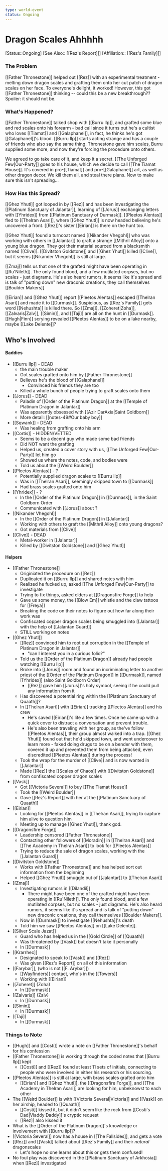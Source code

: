 ```yaml
---
type: world-event
status: Ongoing
---
```


# Dragon Scales Ahhhhh
[Status::Ongoing]
[See Also:: [[Rez's Report]]]
[Affiliation:: [[Rez's Family]]]

### The Problem
[[Father Thronestone]] helped out [[Rez]] with an experimental treatment - melting down dragon scales and grafting them onto her cut patch of dragon scales on her face. To everyone's delight, it worked! However, this got [[Father Thronestone]] thinking -- could this be a new breakthrough?? Spoiler: it should not be. 

### What's Happened? 
[[Father Thronestone]] talked shop with [[Burru Ilp]], and grafted some blue and red scales onto his forearm - bad call since it turns out he's a cultist who loves [[Tiamat]] and [[Galaphanel]], in fact, he thinks he's got [[Galaphanel]]'s blood. [[Burru Ilp]] starts acting strange and has a couple of friends who also say the same thing. Thronestone gave him scales, Burru supplied some more, and now they're forcing the procedure onto others. 

We agreed to go take care of it, and keep it a secret. [[The Unforged Few|Our-Party]] goes to his house, which we decide to call [[The Tiamat House]]. It's covered in pro-[[Tiamat]] and pro-[[Galaphanel]] art, as well as other dragon decor. We kill them all, and steal there plans. Now to make sure this isn't spreading...

### How Has this Spread?
[[Ghez Yhutl]] got looped in by [[Rez]] and has been investigating the [[Platinum Sanctuary of Jalantar]], learning of [[Jorus]] exchanging letters with [[Yhridex]] from [[Platinum Sanctuary of Durmask]]. [[Pleetos Alentas]] fled to [[Thelran Asari]], where [[Ghez Yhutl]] is now headed believing he's uncovered a front. [[Rez]]'s sister [[Eirian]] is there on the hunt too. 

[[Ghez Yhutl]] found a turncoat named [[Nikander Vhegohl]] who was working with others in [[Jalantar]] to graft a strange [[Mithril Alloy]] onto a young blue dragon. They got their material sourced from a blacksmith named [[Clive]]. [[Divitston Goldstone]] and [[Ghez Yhutl]] killed [[Clive]], but it seems [[Nikander Vhegohl]] is still at large. 

[[Zmaj]] tells us that one of the grafted might have been operating in [[Ru'Nileth]]. The only found blood, and a few mutilated corpses, but no scales - just diagrams. He's also heard rumors, it seems like it's spread and is talk of "putting down" new draconic creations, they call themselves [[Boulder Makers]]. 

[[Eirian]] and [[Ghez Yhutl]] report [[Pleetos Alentas]] escaped [[Thelran Asari]] and made it to [[Durmask]]. Suspicious, as [[Rez's Family]] gets word [[Nehushta]] is killed there. So [[Zmaj]], [[Zoheret|Zoha]], [[Zalvaris|Zalv]], [[Simin]], and [[Taji]] are all on the hunt in [[Durmask]]. [[Hugh|Finn]] scrying revealed [[Pleetos Alentas]] to be on a lake nearby, maybe [[Lake Delente]]? 
## Who's Involved

#### Baddies
* [[Burru Ilp]] - DEAD
	* the main trouble maker 
	* Got scales grafted onto him by [[Father Thronestone]]
	* Believes he's the blood of [[Galaphanel]]
		* Convinced his friends they are too
	* Killed a whole bunch of people trying to graft scales onto them
* [[Jorus]] - DEAD
	* Paladin of [[Order of the Platinum Dragon]] at the [[Temple of  Platinum Dragon in Jalantar]] 
	* Was apparently obsessed with [[Azir DarAxia|Saint Goldborn]]
	* More detail: [[notes-49#Our baby boy]]
* [[Sqwank]] - DEAD
	* Was healing from grafting onto his arm
* [[Cortis]] - HIDDEN/VETTED
	* Seems to be a decent guy who made some bad friends
	* Did NOT want the grafting
	* Helped us, created a cover story with us, [[The Unforged Few|Our-Party]] let him go
	* Showed us where the notes, code, and bodies were
	* Told us about the [[Weird Boulder]]
* [[Pleetos Alentas]] - ?
	* Potentially supplied dragon scales to [[Burru Ilp]]
	* Was in [[Thelran Asari]], seemingly skipped town to [[Durmask]]
	* Had brass scales grafted onto him
* [[Yhridex]] - ?
	* In the [[Order of the Platinum Dragon]] in  [[Durmask]], in the Saint Goldborn Order
	* Communicated with [[Jorus]] about ?
* [[Nikander Vhegohl]]
	* In the [[Order of the Platinum Dragon]] in [[Jalantar]]
	* Working with others to graft the [[Mithril Alloy]] onto young dragons?
	* Got materials from [[Clive]]
* [[Clive]] - DEAD
	* Metal-worker in [[Jalantar]]
	* Killed by [[Divitston Goldstone]] and [[Ghez Yhutl]]

#### Helpers
* [[Father Thronestone]]
	* Originiated the procedure on [[Rez]]
	* Duplicated it on [[Burru Ilp]] and shared notes with him
	* Realized he fucked up, asked [[The Unforged Few|Our-Party]] to investigate
	* Trying to fix things, asked elders at [[Dragonsfire Forge]] to help
	* Gave us some money, the [[Blow Em]] whistle and the claw tattoos for [[Freya]]
	* Breaking the code on their notes to figure out how far along their work was
	* Confiscated copper dragon scales being smuggled into [[Jalantar]] with the help of [[Jalantan Guard]]
	* STILL working on notes
* [[Ghez Yhutl]]
	* [[Rez]] convinced him to root out corruption in the [[Temple of  Platinum Dragon in Jalantar]] 
		* "can I interest you in a curious folio?" 
	* Told us the [[Order of the Platinum Dragon]] already had people watching [[Burru Ilp]]
	* Broke into [[Jorus]] room and found an incriminating letter to another priest of the [[Order of the Platinum Dragon]] in [[Durmask]], named [[Yhridex]] (also Saint Goldborn Order)
		* [[Rez]] gave him [[Jorus]]'s holy symbol, seeing if he could pull any information from it
	* Has discovered a potential ring within the [[Platinum Sanctuary of Quaath]]? 
	* In [[Thelran Asari]] with [[Eirian]] tracking [[Pleetos Alentas]] and his crew
		* He's saved [[Eirian]]'s life a few times. Once he came up with a quick cover to distract a conversation and prevent trouble. 
		* He's also been traveling with her group, as the've follow [[Pleetos Alentas]], their group almost walked into a trap. [[Ghez Yhutl]] found out that he'd skipped town, and went undercover to learn more - faked doing drugs to be on a bender with them, covered it up and prevented them from being attacked, even discredited [[Pleetos Alentas]] during the process! 
	* Took the wrap for the murder of [[Clive]] and is now wanted in [[Jalantar]]
	* Made [[Rez]] the [[Scales of Chaos]] with [[Divitston Goldstone]] from confiscated copper dragon scales
* [[Vask]]
	* Got [[Victoria Several]] to buy [[The Tiamat House]]
	* Took the [[Weird Boulder]] 
	* Gave [[Rez's Report]] with her at the [[Platinum Sanctuary of Quaath]]
* [[Eirian]]
	* Looking for [[Pleetos Alentas]] in [[Thelran Asari]], trying to capture him alive to question him
	* Meeting up to manage [[Ghez Yhutl]], thank god.
* [[Dragonsfire Forge]]
	* Leadership censored [[Father Thronestone]]
	* Contacting other followers of [[Moradin]] in [[Thelran Asari]] and [[The Academy in Thelran Asari]] to look for [[Pleetos Alentas]]
	* Trying to reduce the sale of dragon scales, working with the [[Jalantan Guard]] 
* [[Divitston Goldstone]]
	* Works with [[Father Thronestone]] and has helped sort out information from the beginning
	* Helped [[Ghez Yhutl]] smuggle out of [[Jalantar]] to [[Thelran Asari]]
* [[Zmaj]]
	* Investigating rumors in [[Dilandil]]
		* There might have been one of the grafted might have been operating in [[Ru'Nileth]]. The only found blood, and a few mutilated corpses, but no scales - just diagrams. He's also heard rumors, it seems like it's spread and is talk of "putting down" new draconic creations, they call themselves [[Boulder Makers]]. 
	* Now in [[Durmask]] to investigate [[Nehushta]]'s death
	* Told him we saw [[Pleetos Alentas]] on [[Lake Delente]]. 
* [[Silver Scale Jazat]]
	* Guard who has helped us in the [[Gold Circle]] of [[Quaath]]
	* Was threatened by [[Vask]] but doesn't take it personally 
	* In [[Durmask]]
* [[Krarrhec]]
	* Designated to speak to [[Vask]] and [[Rez]]
	* Was given [[Rez's Report]] on all of this information
* [[Farybar]], (who is not [[F. Arybar]])
	* [[Wayfinders]] contact, who's in the [[Towers]]
	* Working with [[Eirian]]
* [[Zoheret]] (Zoha)
	* In [[Durmask]]
* [[Zalvaris]] (Zalv)
	* In [[Durmask]]
* [[Simin]]
	* In [[Durmask]]
* [[Taji]]
	* In [[Durmask]]

### Things to Note
* [[Hugh]] and [[Costi]] wrote a note on [[Father Thronestone]]'s behalf for his confession
* [[Father Thronestone]] is working through the coded notes that [[Burru Ilp]] kept
	* [[Costi]] and [[Rez]] found at least 11 sets of initials, connecting to people who were involved in either his research or his sourcing.
* [[Pleetos Alentas]] is still at large, with brass scales grafted onto him
	* [[Eirian]] and [[Ghez Yhutl]], the [[Dragonsfire Forge]], and [[The Academy in Thelran Asari]] are looking for him, unbeknowst to each other
* The [[Weird Boulder]] is with [[Victoria Several|Victoria]] and [[Vask]] on her airship, headed to [[Quaath]]
	* [[Costi]] kissed it, but it didn't seem like the rock from [[Costi's Dad|Vladdy Daddy]]'s cryptic request
	* [[Rez]] also kissed it
* What is the [[Order of the Platinum Dragon]]'s knowledge or involvement with [[Burru Ilp]]? 
* [[Victoria Several]] now has a house in  [[The Fallsides]], and gets a vote
* [[Rez]] and [[Vask]] talked about [[Rez's Family]] and their *natural* dragonscales
	* Let's hope no one learns about this or gets them confused! 
* No foul play was discovered in the [[Platinum Sanctuary of Arkhosia]] when [[Rez]] investigated